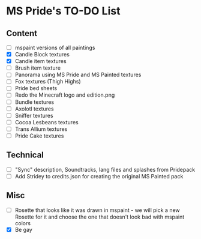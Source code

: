 # MS Pride's TO-DO List

## Content

- [ ] mspaint versions of all paintings
- [X] Candle Block textures
- [X] Candle item textures
- [ ] Brush item texture
- [ ] Panorama using MS Pride and MS Painted textures
- [ ] Fox textures (Thigh Highs)
- [ ] Pride bed sheets
- [ ] Redo the Minecraft logo and edition.png
- [ ] Bundle textures
- [ ] Axolotl textures
- [ ] Sniffer textures
- [ ] Cocoa Lesbeans textures
- [ ] Trans Allium textures
- [ ] Pride Cake textures

## Technical

- [ ] "Sync" description, Soundtracks, lang files and splashes from Pridepack
- [ ] Add Stridey to credits.json for creating the original MS Painted pack

## Misc

- [ ] Rosette that looks like it was drawn in mspaint - we will pick a new Rosette for it and choose the one that doesn't look bad with mspaint colors
- [X] Be gay
